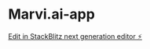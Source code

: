 # Marvi.ai-app

[Edit in StackBlitz next generation editor ⚡️](https://stackblitz.com/~/github.com/MarviAi/Marvi.ai-app)